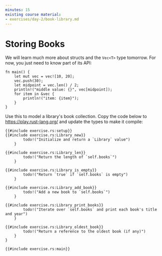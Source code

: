 ```yaml
---
minutes: 15
existing course material:
- exercises/day-2/book-library.md
---
```


# Storing Books

We will learn much more about structs and the `Vec<T>` type tomorrow. For now,
you just need to know part of its API:

```rust,editable
fn main() {
    let mut vec = vec![10, 20];
    vec.push(30);
    let midpoint = vec.len() / 2;
    println!("middle value: {}", vec[midpoint]);
    for item in &vec {
        println!("item: {item}");
    }
}
```

Use this to model a library's book collection. Copy the code below to
<https://play.rust-lang.org/> and update the types to make it compile:

```rust,should_panic
{{#include exercise.rs:setup}}
{{#include exercise.rs:Library_new}}
        todo!("Initialize and return a `Library` value")
    }

{{#include exercise.rs:Library_len}}
        todo!("Return the length of `self.books`")
    }

{{#include exercise.rs:Library_is_empty}}
        todo!("Return `true` if `self.books` is empty")
    }

{{#include exercise.rs:Library_add_book}}
        todo!("Add a new book to `self.books`")
    }

{{#include exercise.rs:Library_print_books}}
        todo!("Iterate over `self.books` and print each book's title and year")
    }

{{#include exercise.rs:Library_oldest_book}}
        todo!("Return a reference to the oldest book (if any)")
    }
}

{{#include exercise.rs:main}}
```
